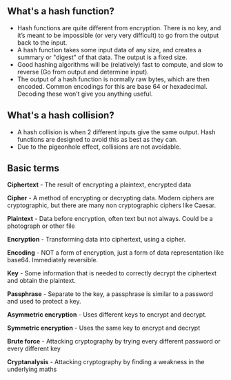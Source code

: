 ## What's a hash function?
- Hash functions are quite different from encryption. There is no key, and it’s meant to be impossible (or very very difficult) to go from the output back to the input.
- A hash function takes some input data of any size, and creates a summary or "digest" of that data. The output is a fixed size.
- Good hashing algorithms will be (relatively) fast to compute, and slow to reverse (Go from output and determine input).
- The output of a hash function is normally raw bytes, which are then encoded. Common encodings for this are base 64 or hexadecimal. Decoding these won’t give you anything useful.

## What's a hash collision?
- A hash collision is when 2 different inputs give the same output. Hash functions are designed to avoid this as best as they can.
- Due to the pigeonhole effect, collisions are not avoidable.

## Basic terms
**Ciphertext** - The result of encrypting a plaintext, encrypted data

**Cipher** - A method of encrypting or decrypting data. Modern ciphers are cryptographic, but there are many non cryptographic ciphers like Caesar.

**Plaintext** - Data before encryption, often text but not always. Could be a photograph or other file

**Encryption** - Transforming data into ciphertext, using a cipher.

**Encoding** - NOT a form of encryption, just a form of data representation like base64. Immediately reversible.

**Key** - Some information that is needed to correctly decrypt the ciphertext and obtain the plaintext.

**Passphrase** - Separate to the key, a passphrase is similar to a password and used to protect a key.

**Asymmetric encryption** - Uses different keys to encrypt and decrypt.

**Symmetric encryption** - Uses the same key to encrypt and decrypt

**Brute force** - Attacking cryptography by trying every different password or every different key

**Cryptanalysis** - Attacking cryptography by finding a weakness in the underlying maths